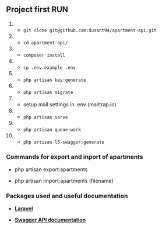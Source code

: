  
## Project first RUN

 1. - `git clone git@github.com:dusant94/apartment-api.git` 

 2. - `cd apartment-api/`

 3. - `composer install`

 4. - `cp .env.example .env`

 5. - `php artisan key:generate`

 6. - `php artisan migrate`

 7. - setup mail settings in .env (mailtrap.io)

 8. - `php artisan serve`

 9. - `php artisan queue:work`

 10. - `php artisan l5-swagger:generate`


### Commands for export and inport of apartments

 - php artisan export:apartments

 - php artisan import:apartments (filename)


### Packages used and useful documentation

- **[Laravel](https://laravel.com/docs/8.x/)**

- **[Swagger API documentation](http://127.0.0.1:8000/api/documentation)**
